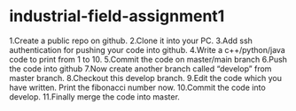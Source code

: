 # industrial-field-assignment1

1.Create a public repo on github.
2.Clone it into your PC.
3.Add ssh authentication for pushing your code into github.
4.Write a c++/python/java code to print from 1 to 10.
5.Commit the code on master/main branch
6.Push the code into github
7.Now create another branch called “develop” from master branch.
8.Checkout this develop branch.
9.Edit the code which you have written. Print the fibonacci number now. 
10.Commit the code into develop.
11.Finally merge the code into master.
